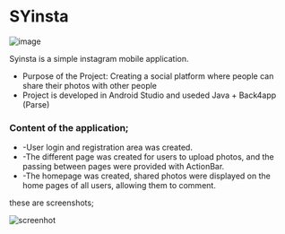 # SYinsta

![image](https://user-images.githubusercontent.com/33968347/87447197-f4f2ab80-c602-11ea-8ab0-bd618178c91e.png)


Syinsta is a simple instagram mobile application.


* Purpose of the Project: Creating a social platform where people can share their photos with other people
* Project is developed in Android Studio and useded Java + Back4app (Parse)

### Content of the application;
* -User login and registration area was created.
* -The different page was created for users to upload photos, and the passing between pages were provided with ActionBar.
* -The homepage was created, shared photos were displayed on the home pages of all users, allowing them to comment.

these are screenshots;

![screenhot](https://user-images.githubusercontent.com/33968347/87733109-7dc24080-c7d7-11ea-9d91-f0bca95634bf.png)


